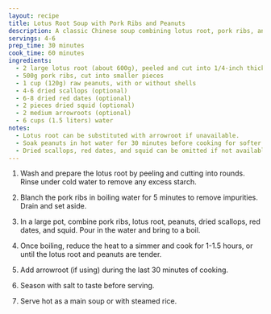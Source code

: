 ```yaml
---
layout: recipe
title: Lotus Root Soup with Pork Ribs and Peanuts
description: A classic Chinese soup combining lotus root, pork ribs, and peanuts for a hearty and flavorful dish.
servings: 4-6
prep_time: 30 minutes
cook_time: 60 minutes
ingredients:
  - 2 large lotus root (about 600g), peeled and cut into 1/4-inch thick rounds
  - 500g pork ribs, cut into smaller pieces
  - 1 cup (120g) raw peanuts, with or without shells
  - 4-6 dried scallops (optional)
  - 6-8 dried red dates (optional)
  - 2 pieces dried squid (optional)
  - 2 medium arrowroots (optional)
  - 6 cups (1.5 liters) water
notes:
  - Lotus root can be substituted with arrowroot if unavailable.
  - Soak peanuts in hot water for 30 minutes before cooking for softer texture.
  - Dried scallops, red dates, and squid can be omitted if not available.
---
```


1. Wash and prepare the lotus root by peeling and cutting into rounds. Rinse under cold water to remove any excess starch.

2. Blanch the pork ribs in boiling water for 5 minutes to remove impurities. Drain and set aside.

3. In a large pot, combine pork ribs, lotus root, peanuts, dried scallops, red dates, and squid. Pour in the water and bring to a boil.

4. Once boiling, reduce the heat to a simmer and cook for 1-1.5 hours, or until the lotus root and peanuts are tender.

5. Add arrowroot (if using) during the last 30 minutes of cooking.

6. Season with salt to taste before serving.

7. Serve hot as a main soup or with steamed rice.
